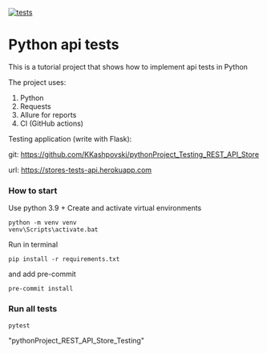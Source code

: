 [![tests](https://github.com/KKashpovski/pythonProject_Testing_REST_API_Store/actions/workflows/tests.yml/badge.svg?branch=branch_1)](https://github.com/KKashpovski/pythonProject_Testing_REST_API_Store/actions/workflows/tests.yml)

# Python api tests

This is a tutorial project that shows how to implement api tests in Python

The project uses:
1. Python
2. Requests
3. Allure for reports
4. CI (GitHub actions)


Testing application (write with Flask):

git: https://github.com/KKashpovski/pythonProject_Testing_REST_API_Store

url: https://stores-tests-api.herokuapp.com


### How to start

Use python 3.9 +
Create and activate virtual environments

```
python -m venv venv
venv\Scripts\activate.bat
```

Run in terminal

```
pip install -r requirements.txt
```

and add pre-commit
```
pre-commit install
```

### Run all tests

```
pytest
```
"pythonProject_REST_API_Store_Testing" 
